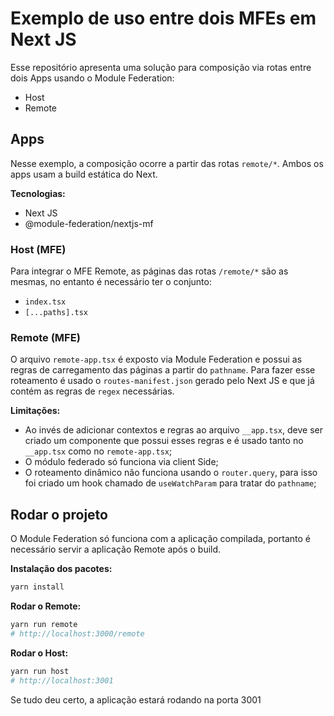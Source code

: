 # Exemplo de uso entre dois MFEs em Next JS

Esse repositório apresenta uma solução para composição via rotas entre dois Apps usando o Module Federation:

- Host
- Remote

## Apps

Nesse exemplo, a composição ocorre a partir das rotas `remote/*`.
Ambos os apps usam a build estática do Next.

**Tecnologias:**

- Next JS
- @module-federation/nextjs-mf

### Host (MFE)

Para integrar o MFE Remote, as páginas das rotas `/remote/*` são as mesmas, no entanto é necessário ter o conjunto:
- `index.tsx`
- `[...paths].tsx`

### Remote (MFE)

O arquivo `remote-app.tsx` é exposto via Module Federation e possui as regras de carregamento das páginas a partir do `pathname`. Para fazer esse roteamento é usado o `routes-manifest.json` gerado pelo Next JS e que já contém as regras de `regex` necessárias.

**Limitações:**

- Ao invés de adicionar contextos e regras ao arquivo `__app.tsx`, deve ser criado um componente que possui esses regras e é usado tanto no `__app.tsx` como no `remote-app.tsx`;
- O módulo federado só funciona via client Side;
- O roteamento dinâmico não funciona usando o `router.query`, para isso foi criado um hook chamado de `useWatchParam` para tratar do `pathname`;

## Rodar o projeto

O Module Federation só funciona com a aplicação compilada, portanto é necessário servir a aplicação Remote após o build.

**Instalação dos pacotes:**

```bash
yarn install
```

**Rodar o Remote:**

```bash
yarn run remote
# http://localhost:3000/remote
```

**Rodar o Host:**

```bash
yarn run host
# http://localhost:3001
```

Se tudo deu certo, a aplicação estará rodando na porta 3001
